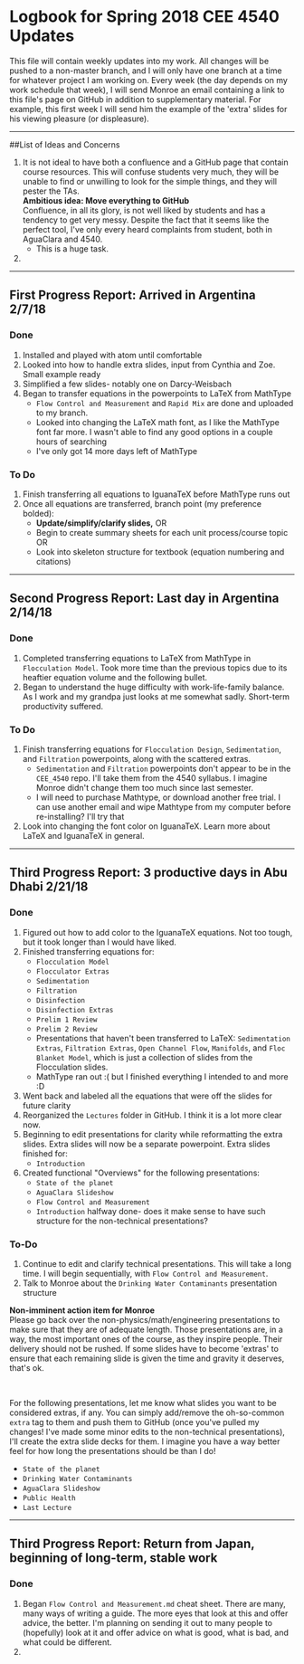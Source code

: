 # Logbook for Spring 2018 CEE 4540 Updates

This file will contain weekly updates into my work. All changes will be pushed to a non-master branch, and I will only have one branch at a time for whatever project I am working on. Every week (the day depends on my work schedule that week), I will send Monroe an email containing a link to this file's page on GitHub in addition to supplementary material. For example, this first week I will send him the example of the 'extra' slides for his viewing pleasure (or displeasure).

***
##List of Ideas and Concerns
1. It is not ideal to have both a confluence and a GitHub page that contain course resources. This will confuse students very much, they will be unable to find or unwilling to look for the simple things, and they will pester the TAs.  
**Ambitious idea: Move everything to GitHub**  
Confluence, in all its glory, is not well liked by students and has a tendency to get very messy. Despite the fact that it seems like the perfect tool, I've only every heard complaints from student, both in AguaClara and 4540.
    - This is a huge task.
2.

***

## First Progress Report: Arrived in Argentina 2/7/18

### Done
1. Installed and played with atom until comfortable
1. Looked into how to handle extra slides, input from Cynthia and Zoe. Small example ready
1. Simplified a few slides- notably one on Darcy-Weisbach
1. Began to transfer equations in the powerpoints to LaTeX from MathType
    - `Flow Control and Measurement` and  `Rapid Mix` are done and uploaded to my branch.
    - Looked into changing the LaTeX math font, as I like the MathType font far more. I wasn't able to find any good options in a couple hours of searching
    - I've only got 14 more days left of MathType

### To Do
1. Finish transferring all equations to IguanaTeX before MathType runs out
1. Once all equations are transferred, branch point (my preference bolded):
    - **Update/simplify/clarify slides,** OR
    - Begin to create summary sheets for each unit process/course topic OR
    - Look into skeleton structure for textbook (equation numbering and citations)

***

## Second Progress Report: Last day in Argentina 2/14/18

### Done
1. Completed transferring equations to LaTeX from MathType in `Flocculation Model`. Took more time than the previous topics due to its heaftier equation volume and the following bullet.
1. Began to understand the huge difficulty with work-life-family balance. As I work and my grandpa just looks at me somewhat sadly. Short-term productivity suffered.

### To Do
1. Finish transferring equations for `Flocculation Design`, `Sedimentation`, and `Filtration` powerpoints, along with the scattered extras.
    - `Sedimentation` and `Filtration` powerpoints don't appear to be in the `CEE_4540` repo. I'll take them from the 4540 syllabus. I imagine Monroe didn't change them too much since last semester.
    - I will need to purchase Mathtype, or download another free trial. I can use another email and wipe Mathtype from my computer before re-installing? I'll try that
1. Look into changing the font color on IguanaTeX. Learn more about LaTeX and IguanaTeX in general.

***

## Third Progress Report: 3 productive days in Abu Dhabi 2/21/18

### Done
1. Figured out how to add color to the IguanaTeX equations. Not too tough, but it took longer than I would have liked.
1. Finished transferring equations for:
    - `Flocculation Model`
    - `Flocculator Extras`
    - `Sedimentation`
    - `Filtration`
    - `Disinfection`
    - `Disinfection Extras`
    - `Prelim 1 Review`
    - `Prelim 2 Review`
    - Presentations that haven't been transferred to LaTeX: `Sedimentation Extras`, `Filtration Extras`, `Open Channel Flow`, `Manifolds`, and `Floc Blanket Model`, which is just a collection of slides from the Flocculation slides.
    - MathType ran out :( but I finished everything I intended to and more :D
1. Went back and labeled all the equations that were off the slides for future clarity
1. Reorganized the `Lectures` folder in GitHub. I think it is a lot more clear now.
1. Beginning to edit presentations for clarity while reformatting the extra slides. Extra slides will now be a separate powerpoint.
Extra slides finished for:
    - `Introduction`
1. Created functional "Overviews" for the following presentations:
    - `State of the planet`
    - `AguaClara Slideshow`
    - `Flow Control and Measurement`
    - `Introduction` halfway done- does it make sense to have such structure for the non-technical presentations?




### To-Do
1. Continue to edit and clarify technical presentations. This will take a long time. I will begin sequentially, with `Flow Control and Measurement`.
1. Talk to Monroe about the `Drinking Water Contaminants` presentation structure

<div class="alert alert-block alert-info">

**Non-imminent action item for Monroe**
<br>
Please go back over the non-physics/math/engineering presentations to make sure that they are of adequate length. Those presentations are, in a way, the most important ones of the course, as they inspire people. Their delivery should not be rushed. If some slides have to become 'extras' to ensure that each remaining slide is given the time and gravity it deserves, that's ok.

<br>

For the following presentations, let me know what slides you want to be considered extras, if any. You can simply add/remove the oh-so-common `extra` tag to them and push them to GitHub (once you've pulled my changes! I've made some minor edits to the non-technical presentations), I'll create the extra slide decks for them. I imagine you have a way better feel for how long the presentations should be than I do!
- `State of the planet`
- `Drinking Water Contaminants`
- `AguaClara Slideshow`
- `Public Health`
- `Last Lecture`
</div>

***
## Third Progress Report: Return from Japan, beginning of long-term, stable work

### Done
1. Began `Flow Control and Measurement.md` cheat sheet. There are many, many ways of writing a guide. The more eyes that look at this and offer advice, the better. I'm planning on sending it out to many people to (hopefully) look at it and offer advice on what is good, what is bad, and what could be different.
2.
